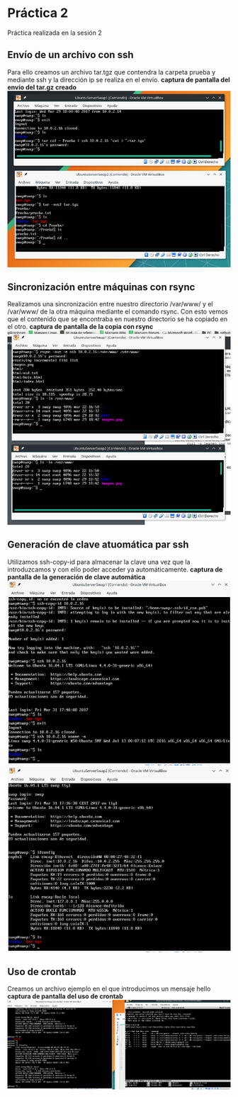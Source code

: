 # Práctica 2

Práctica realizada en la sesión 2

## Envío de un archivo con ssh
Para ello creamos un archivo tar.tgz que contendra la carpeta prueba y mediante ssh y la dirección 
ip se realiza en el envío.
**captura de pantalla del envío del tar.gz creado**
![imagen](https://github.com/AntonioJA/SWAP1617/blob/master/Pr%C3%A1ctica2/tarssh.png)

## Sincronización entre máquinas con rsync
Realizamos una sincronización entre nuestro directorio /var/www/ y el /var/www/ de la otra máquina mediante el comando rsync. Con esto vemos que el contenido que se encontraba en nuestro directorio se ha copiado en el otro.
**captura de pantalla de la copia con rsync**
![imagen](https://github.com/AntonioJA/SWAP1617/blob/master/Pr%C3%A1ctica2/rsync.png)

## Generación de clave atuomática par ssh
Utilizamos ssh-copy-id para almacenar la clave una vez que la introduzcamos y con ello poder acceder ya
automáticamente.
**captura de pantalla de la generación de clave automática**
![imagen](https://github.com/AntonioJA/SWAP1617/blob/master/Pr%C3%A1ctica2/keygen1.png)
![imagen](https://github.com/AntonioJA/SWAP1617/blob/master/Pr%C3%A1ctica2/keygen2.png)

## Uso de crontab
Creamos un archivo ejemplo en el que introducimos un mensaje hello
**captura de pantalla del uso de crontab**
![imagen](https://github.com/AntonioJA/SWAP1617/blob/master/Pr%C3%A1ctica2/crontab.png)
